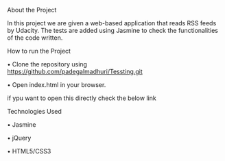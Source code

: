 About the Project

In this project we are given a web-based application that reads RSS feeds by Udacity. The tests are added using Jasmine to check the functionalities of the code written.

How to run the Project

•	Clone the repository using https://github.com/padegalmadhuri/Tessting.git 

•	Open index.html in your browser.

if ypu want to open this directly check the below link

Technologies Used

•	Jasmine 

•	jQuery 

•	HTML5/CSS3
